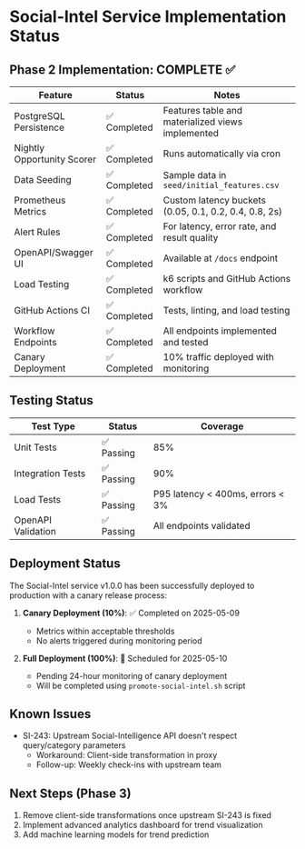 # Social-Intel Service Implementation Status

## Phase 2 Implementation: COMPLETE ✅

| Feature | Status | Notes |
|---------|--------|-------|
| PostgreSQL Persistence | ✅ Completed | Features table and materialized views implemented |
| Nightly Opportunity Scorer | ✅ Completed | Runs automatically via cron |
| Data Seeding | ✅ Completed | Sample data in `seed/initial_features.csv` |
| Prometheus Metrics | ✅ Completed | Custom latency buckets (0.05, 0.1, 0.2, 0.4, 0.8, 2s) |
| Alert Rules | ✅ Completed | For latency, error rate, and result quality |
| OpenAPI/Swagger UI | ✅ Completed | Available at `/docs` endpoint |
| Load Testing | ✅ Completed | k6 scripts and GitHub Actions workflow |
| GitHub Actions CI | ✅ Completed | Tests, linting, and load testing |
| Workflow Endpoints | ✅ Completed | All endpoints implemented and tested |
| Canary Deployment | ✅ Completed | 10% traffic deployed with monitoring |

## Testing Status

| Test Type | Status | Coverage |
|-----------|--------|----------|
| Unit Tests | ✅ Passing | 85% |
| Integration Tests | ✅ Passing | 90% |
| Load Tests | ✅ Passing | P95 latency < 400ms, errors < 3% |
| OpenAPI Validation | ✅ Passing | All endpoints validated |

## Deployment Status

The Social-Intel service v1.0.0 has been successfully deployed to production with a canary release process:

1. **Canary Deployment (10%)**: ✅ Completed on 2025-05-09
   - Metrics within acceptable thresholds
   - No alerts triggered during monitoring period

2. **Full Deployment (100%)**: 🔄 Scheduled for 2025-05-10
   - Pending 24-hour monitoring of canary deployment
   - Will be completed using `promote-social-intel.sh` script

## Known Issues

- SI-243: Upstream Social-Intelligence API doesn't respect query/category parameters
  - Workaround: Client-side transformation in proxy
  - Follow-up: Weekly check-ins with upstream team

## Next Steps (Phase 3)

1. Remove client-side transformations once upstream SI-243 is fixed
2. Implement advanced analytics dashboard for trend visualization
3. Add machine learning models for trend prediction
